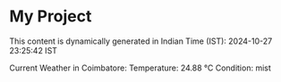 # My Project

This content is dynamically generated in Indian Time (IST): 2024-10-27 23:25:42 IST


Current Weather in Coimbatore:
Temperature: 24.88 °C
Condition: mist
